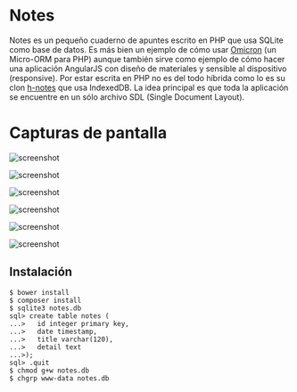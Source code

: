 # Notes

Notes es un pequeño cuaderno de apuntes escrito en PHP que usa SQLite como base de datos. Es más bien un ejemplo de cómo usar [Omicron](https://packagist.org/packages/jmouriz/omicron) (un Micro-ORM para PHP) aunque también sirve como ejemplo de cómo hacer una aplicación AngularJS con diseño de materiales y sensible al dispositivo (responsive). Por estar escrita en PHP no es del todo híbrida como lo es su clon [h-notes](https://github.com/jmouriz/h-notes) que usa IndexedDB. La idea principal es que toda la aplicación se encuentre en un sólo archivo SDL (Single Document Layout).

# Capturas de pantalla

![screenshot](https://jmouriz.github.io/resources/images/screenshots/notes-1.png)

![screenshot](https://jmouriz.github.io/resources/images/screenshots/notes-2.png)

![screenshot](https://jmouriz.github.io/resources/images/screenshots/notes-3.png)

![screenshot](https://jmouriz.github.io/resources/images/screenshots/notes-4.png)

![screenshot](https://jmouriz.github.io/resources/images/screenshots/notes-5.png)

![screenshot](https://jmouriz.github.io/resources/images/screenshots/notes-6.png)

## Instalación

```
$ bower install
$ composer install
$ sqlite3 notes.db
sql> create table notes (
...>   id integer primary key,
...>   date timestamp,
...>   title varchar(120),
...>   detail text
...>);
sql> .quit
$ chmod g+w notes.db
$ chgrp www-data notes.db
```
